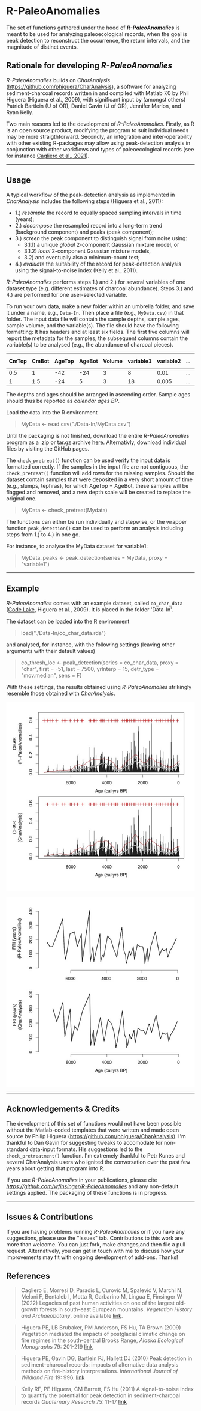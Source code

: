 # R-PaleoAnomalies
 
The set of functions gathered under the hood of ***R-PaleoAnomalies*** is meant to be used for analyzing paleoecological records, when the goal is peak detection to reconstruct the occurrence, the return intervals, and the magnitude of distinct events.

  
  
## Rationale for developing *R-PaleoAnomalies*
*R-PaleoAnomalies* builds on *CharAnalysis* (https://github.com/phiguera/CharAnalysis), a software for analyzing sediment-charcoal records written in and compiled with Matlab 7.0 by Phil Higuera (Higuera et al., 2009), with significant input by (amongst others) Patrick Bartlein (U of OR), Daniel Gavin (U of OR), Jennifer Marlon, and Ryan Kelly.

Two main reasons led to the development of *R-PaleoAnomalies*. Firstly, as R is an open source product, modifying the program to suit individual needs may be more straigthforward. Secondly, an integration and inter-operability with other existing R-packages may allow using peak-detection analysis in conjunction with other workflows and types of paleoecological records (see for instance [Cagliero et al., 2021](https://doi.org/10.1007/s00334-021-00862-x)).

***
  
## Usage
A typical workflow of the peak-detection analysis as implemented in *CharAnalysis* includes the following steps (Higuera et al., 2011):
* 1.) *resample* the record to equally spaced sampling intervals in time (years);
* 2.) *decompose* the resampled record into a long-term trend (background component) and peaks (peak component);
* 3.) *screen* the peak component to distinguish signal from noise using: 
  + 3.1.1) a unique *global* 2-component Gaussian mixture model, or
  + 3.1.2) *local* 2-component Gaussian mixture models,
  + 3.2) and eventually also a minimum-count test;
* 4.) *evaluate* the suitability of the record for peak-detection analysis using the signal-to-noise index (Kelly et al., 2011).

*R-PaleoAnomalies* performs steps 1.) and 2.) for several variables of one dataset type (e.g. different estimates of charcoal abundance). Steps 3.) and 4.) are performed for one user-selected variable.

To run your own data, make a new folder within an umbrella folder, and save it under a name, e.g., `Data-In`. Then place a file (e.g., `MyData.csv`) in that folder. The input data file will contain the sample depths, sample ages, sample volume, and the variable(s). The file should have the following formatting: It has headers and at least six fields. The first five columns will report the metadata for the samples, the subsequent columns contain the variable(s) to be analysed (e.g., the abundance of charcoal pieces).

CmTop | CmBot | AgeTop | AgeBot | Volume | variable1 | variable2 | ... | nth-variable
------|-------|--------|--------|--------|-----------|-----------|-----|-------------
 0.5  |  1    | -42    | -24    | 3      | 8         | 0.01      | ... |    ...      
 1    |  1.5  | -24    | 5      | 3      | 18        | 0.005     | ... |    ...      
 

The depths and ages should be arranged in ascending order. Sample ages should thus be reported as *calendar ages BP*.


Load the data into the R environment
> MyData <- read.csv("./Data-In/MyData.csv")

Until the packaging is not finished, download the entire *R-PaleoAnomalies* program as a .zip or tar.gz archive [here](https://github.com/wfinsinger/R-PaleoAnomalies/archive/refs/heads/main.zip). Alternativly, download individual files by visiting the GitHub pages.

The `check_pretreat()` function can be used verify the input data is formatted correctly. If the samples in the input file are not contiguous, the `check_pretreat()` function will add rows for the missing samples. Should the dataset contain samples that were deposited in a very short amount of time (e.g., slumps, tephras), for which AgeTop = AgeBot, these samples will be flagged and removed, and a new depth scale will be created to replace the original one.
> MyData <- check_pretreat(Mydata)

The functions can either be run individually and stepwise, or the wrapper function `peak_detection()` can be used to perform an analysis including steps from 1.) to 4.) in one go.

For instance, to analyse the MyData dataset for variable1:
> MyData_peaks <- peak_detection(series = MyData, proxy = "variable1")

***

## Example
*R-PaleoAnomalies* comes with an example dataset, called `co_char_data` ([Code Lake](https://figshare.com/articles/dataset/Higuera_et_al_2009_lake_sediment_pollen_and_charcoal_data/984310/4), Higuera et al., 2009). It is placed in the folder 'Data-In'.

The dataset can be loaded into the R environment
> load("./Data-In/co_char_data.rda")

and analysed, for instance, with the following settings (leaving other arguments with their default values) 
> co_thresh_loc <- peak_detection(series = co_char_data, proxy = "char",
                                first = -51, last = 7500, yrInterp = 15,
                                detr_type = "mov.median", sens = F)

With these settings, the results obtained using *R-PaleoAnomalies* strikingly resemble those obtained with *CharAnalysis*.

![Code Lake: peak-detection outputs](/README_Figures/01_Code_Lake_peak_detection.jpg "Code Lake: peak-detection outputs")

![Code Lake: reconstructed fire-return intervals (FRI)](/README_Figures/02_Code_Lake_FRIs.jpg "Code Lake: reconstructed fire-return intervals (FRI)")


***

## Acknowledgements & Credits
The development of this set of functions would not have been possible without the Matlab-coded templates that were written and made open source by Philip Higuera (https://github.com/phiguera/CharAnalysis). I'm thankful to Dan Gavin for suggesting tweaks to accomodate for non-standard data-input formats. His suggestions led to the `check_pretreatment()` function. I'm extremely thankful to Petr Kunes and several CharAnalysis users who ignited the conversation over the past few years about getting that program into R.

If you use *R-PaleoAnomalies* in your publications, please cite *https://github.com/wfinsinger/R-PaleoAnomalies* and any non-default settings applied. The packaging of these functions is in progress.

***

## Issues & Contributions
If you are having problems running *R-PaleoAnomalies* or if you have any suggestions, please use the "Issues" tab.
Contributions to this work are more than welcome. You can just fork, make changes,and then file a pull request. Alternatively, you can get in touch with me to discuss how your improvements may fit with ongoing development of add-ons. Thanks!


## References
> Cagliero E, Morresi D, Paradis L, Curović M, Spalević V, Marchi N, Meloni F, Bentaleb I, Motta R, Garbarino M, Lingua E, Finsinger W (2022) Legacies of past human activities on one of the largest old-growth forests in south-east European mountains. *Vegetation History and Archaeobotany*, online available [link](https://doi.org/10.1007/s00334-021-00862-x).


> Higuera PE, LB Brubaker, PM Anderson, FS Hu, TA Brown (2009) Vegetation mediated the impacts of postglacial climatic change on fire regimes in the south-central Brooks Range, *Alaska Ecological Monographs* 79: 201-219 [link](https://doi.org/10.1890/07-2019.1)

> Higuera PE, Gavin DG, Bartlein PJ, Hallett DJ (2010) Peak detection in sediment–charcoal records: impacts of alternative data analysis methods on fire-history interpretations. *International Journal of Wildland Fire* 19: 996. [link](http://dx.doi.org/10.1071/WF09134)

> Kelly RF, PE Higuera, CM Barrett, FS Hu (2011) A signal-to-noise index to quantify the potential for peak detection in sediment-charcoal records *Quaternary Research* 75: 11-17 [link](http://dx.doi.org/10.1016/j.yqres.2010.07.011)
